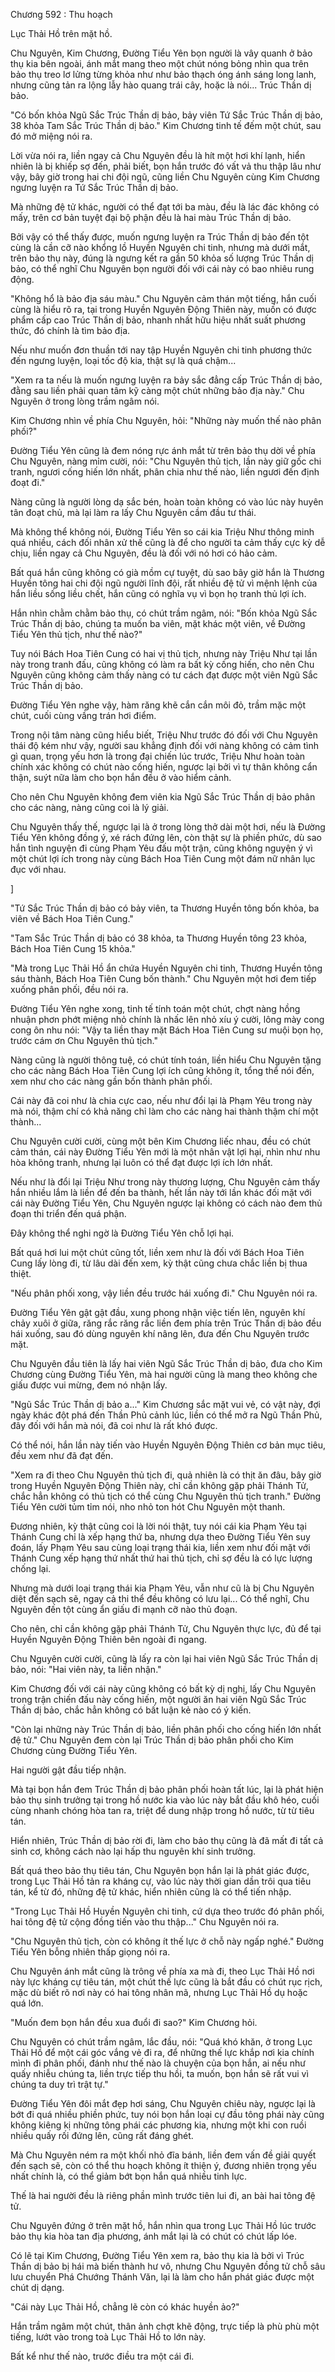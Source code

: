 




Chương 592 : Thu hoạch


Lục Thải Hồ trên mặt hồ.

Chu Nguyên, Kim Chương, Đường Tiểu Yên bọn người là vây quanh ở bảo thụ kia bên ngoài, ánh mắt mang theo một chút nóng bỏng nhìn qua trên bảo thụ treo lơ lửng từng khỏa như như bảo thạch óng ánh sáng long lanh, nhưng cũng tản ra lộng lẫy hào quang trái cây, hoặc là nói... Trúc Thần dị bảo.

"Có bốn khỏa Ngũ Sắc Trúc Thần dị bảo, bảy viên Tứ Sắc Trúc Thần dị bảo, 38 khỏa Tam Sắc Trúc Thần dị bảo." Kim Chương tinh tế đếm một chút, sau đó mở miệng nói ra.

Lời vừa nói ra, liền ngay cả Chu Nguyên đều là hít một hơi khí lạnh, hiển nhiên là bị khiếp sợ đến, phải biết, bọn hắn trước đó vất vả thu thập lâu như vậy, bây giờ trong hai chi đội ngũ, cũng liền Chu Nguyên cùng Kim Chương ngưng luyện ra Tứ Sắc Trúc Thần dị bảo.

Mà những đệ tử khác, người có thể đạt tới ba màu, đều là lác đác không có mấy, trên cơ bản tuyệt đại bộ phận đều là hai màu Trúc Thần dị bảo.

Bởi vậy có thể thấy được, muốn ngưng luyện ra Trúc Thần dị bảo đến tột cùng là cần cỡ nào khổng lồ Huyền Nguyên chi tinh, nhưng mà dưới mắt, trên bảo thụ này, đúng là ngưng kết ra gần 50 khỏa số lượng Trúc Thần dị bảo, có thể nghĩ Chu Nguyên bọn người đối với cái này có bao nhiêu rung động.

"Không hổ là bảo địa sáu màu." Chu Nguyên cảm thán một tiếng, hắn cuối cùng là hiểu rõ ra, tại trong Huyền Nguyên Động Thiên này, muốn có được phẩm cấp cao Trúc Thần dị bảo, nhanh nhất hữu hiệu nhất suất phương thức, đó chính là tìm bảo địa.

Nếu như muốn đơn thuần tới nay tập Huyền Nguyên chi tinh phương thức đến ngưng luyện, loại tốc độ kia, thật sự là quá chậm...

"Xem ra ta nếu là muốn ngưng luyện ra bảy sắc đẳng cấp Trúc Thần dị bảo, đằng sau liền phải quan tâm kỹ càng một chút những bảo địa này." Chu Nguyên ở trong lòng trầm ngâm nói.

Kim Chương nhìn về phía Chu Nguyên, hỏi: "Những này muốn thế nào phân phối?"

Đường Tiểu Yên cũng là đem nóng rực ánh mắt từ trên bảo thụ dời về phía Chu Nguyên, nàng mỉm cười, nói: "Chu Nguyên thủ tịch, lần này giữ gốc chi tranh, ngươi cống hiến lớn nhất, phân chia như thế nào, liền ngươi đến định đoạt đi."

Nàng cũng là người lòng dạ sắc bén, hoàn toàn không có vào lúc này huyên tân đoạt chủ, mà lại làm ra lấy Chu Nguyên cầm đầu tư thái.

Mà không thể không nói, Đường Tiểu Yên so cái kia Triệu Như thông minh quá nhiều, cách đối nhân xử thế cũng là để cho người ta cảm thấy cực kỳ dễ chịu, liền ngay cả Chu Nguyên, đều là đối với nó hơi có hảo cảm.

Bất quá hắn cũng không có già mồm cự tuyệt, dù sao bây giờ hắn là Thương Huyền tông hai chi đội ngũ người lĩnh đội, rất nhiều đệ tử vì mệnh lệnh của hắn liều sống liều chết, hắn cũng có nghĩa vụ vì bọn họ tranh thủ lợi ích.

Hắn nhìn chằm chằm bảo thụ, có chút trầm ngâm, nói: "Bốn khỏa Ngũ Sắc Trúc Thần dị bảo, chúng ta muốn ba viên, mặt khác một viên, về Đường Tiểu Yên thủ tịch, như thế nào?"

Tuy nói Bách Hoa Tiên Cung có hai vị thủ tịch, nhưng này Triệu Như tại lần này trong tranh đấu, cũng không có làm ra bất kỳ cống hiến, cho nên Chu Nguyên cũng không cảm thấy nàng có tư cách đạt được một viên Ngũ Sắc Trúc Thần dị bảo.

Đường Tiểu Yên nghe vậy, hàm răng khẽ cắn cắn môi đỏ, trầm mặc một chút, cuối cùng vầng trán hơi điểm.

Trong nội tâm nàng cũng hiểu biết, Triệu Như trước đó đối với Chu Nguyên thái độ kém như vậy, người sau khẳng định đối với nàng không có cảm tình gì quan, trọng yếu hơn là trong đại chiến lúc trước, Triệu Như hoàn toàn chính xác không có chút nào cống hiến, ngược lại bởi vì tự thân không cẩn thận, suýt nữa làm cho bọn hắn đều ở vào hiểm cảnh.

Cho nên Chu Nguyên không đem viên kia Ngũ Sắc Trúc Thần dị bảo phân cho các nàng, nàng cũng coi là lý giải.

Chu Nguyên thấy thế, ngược lại là ở trong lòng thở dài một hơi, nếu là Đường Tiểu Yên không đồng ý, xé rách đứng lên, còn thật sự là phiền phức, dù sao hắn tình nguyện đi cùng Phạm Yêu đấu một trận, cũng không nguyện ý vì một chút lợi ích trong này cùng Bách Hoa Tiên Cung một đám nữ nhân lục đục với nhau.

]

"Tứ Sắc Trúc Thần dị bảo có bảy viên, ta Thương Huyền tông bốn khỏa, ba viên về Bách Hoa Tiên Cung."

"Tam Sắc Trúc Thần dị bảo có 38 khỏa, ta Thương Huyền tông 23 khỏa, Bách Hoa Tiên Cung 15 khỏa."

"Mà trong Lục Thải Hồ ẩn chứa Huyền Nguyên chi tinh, Thương Huyền tông sáu thành, Bách Hoa Tiên Cung bốn thành." Chu Nguyên một hơi đem tiếp xuống phân phối, đều nói ra.

Đường Tiểu Yên nghe xong, tinh tế tính toán một chút, chợt nàng hồng nhuận phơn phớt miệng nhỏ chính là nhấc lên nhỏ xíu ý cười, lông mày cong cong ôn nhu nói: "Vậy ta liền thay mặt Bách Hoa Tiên Cung sư muội bọn họ, trước cám ơn Chu Nguyên thủ tịch."

Nàng cũng là người thông tuệ, có chút tính toán, liền hiểu Chu Nguyên tặng cho các nàng Bách Hoa Tiên Cung lợi ích cũng không ít, tổng thể nói đến, xem như cho các nàng gần bốn thành phân phối.

Cái này đã coi như là chia cực cao, nếu như đổi lại là Phạm Yêu trong này mà nói, thậm chí có khả năng chỉ làm cho các nàng hai thành thậm chí một thành...

Chu Nguyên cười cười, cùng một bên Kim Chương liếc nhau, đều có chút cảm thán, cái này Đường Tiểu Yên mới là một nhân vật lợi hại, nhìn như nhu hòa không tranh, nhưng lại luôn có thể đạt được lợi ích lớn nhất.

Nếu như là đổi lại Triệu Như trong này thương lượng, Chu Nguyên cảm thấy hắn nhiều lắm là liền để đến ba thành, hết lần này tới lần khác đối mặt với cái này Đường Tiểu Yên, Chu Nguyên ngược lại không có cách nào đem thủ đoạn thi triển đến quá phận.

Đây không thể nghi ngờ là Đường Tiểu Yên chỗ lợi hại.

Bất quá hơi lui một chút cũng tốt, liền xem như là đối với Bách Hoa Tiên Cung lấy lòng đi, từ lâu dài đến xem, kỳ thật cũng chưa chắc liền bị thua thiệt.

"Nếu phân phối xong, vậy liền đều trước hái xuống đi." Chu Nguyên nói ra.

Đường Tiểu Yên gật gật đầu, xung phong nhận việc tiến lên, nguyên khí chảy xuôi ở giữa, răng rắc răng rắc liền đem phía trên Trúc Thần dị bảo đều hái xuống, sau đó dùng nguyên khí nâng lên, đưa đến Chu Nguyên trước mặt.

Chu Nguyên đầu tiên là lấy hai viên Ngũ Sắc Trúc Thần dị bảo, đưa cho Kim Chương cùng Đường Tiểu Yên, mà hai người cũng là mang theo không che giấu được vui mừng, đem nó nhận lấy.

"Ngũ Sắc Trúc Thần dị bảo a..." Kim Chương sắc mặt vui vẻ, có vật này, đợi ngày khác đột phá đến Thần Phủ cảnh lúc, liền có thể mở ra Ngũ Thần Phủ, đây đối với hắn mà nói, đã coi như là rất khó được.

Có thể nói, hắn lần này tiến vào Huyền Nguyên Động Thiên cơ bản mục tiêu, đều xem như đã đạt đến.

"Xem ra đi theo Chu Nguyên thủ tịch đi, quả nhiên là có thịt ăn đâu, bây giờ trong Huyền Nguyên Động Thiên này, chỉ cần không gặp phải Thánh Tử, chắc hẳn không có thủ tịch có thể cùng Chu Nguyên thủ tịch tranh." Đường Tiểu Yên cười tủm tỉm nói, nho nhỏ ton hót Chu Nguyên một thanh.

Đương nhiên, kỳ thật cũng coi là lời nói thật, tuy nói cái kia Phạm Yêu tại Thánh Cung chỉ là xếp hạng thứ ba, nhưng dựa theo Đường Tiểu Yên suy đoán, lấy Phạm Yêu sau cùng loại trạng thái kia, liền xem như đối mặt với Thánh Cung xếp hạng thứ nhất thứ hai thủ tịch, chỉ sợ đều là có lực lượng chống lại.

Nhưng mà dưới loại trạng thái kia Phạm Yêu, vẫn như cũ là bị Chu Nguyên diệt đến sạch sẽ, ngay cả thi thể đều không có lưu lại... Có thể nghĩ, Chu Nguyên đến tột cùng ẩn giấu đi mạnh cỡ nào thủ đoạn.

Cho nên, chỉ cần không gặp phải Thánh Tử, Chu Nguyên thực lực, đủ để tại Huyền Nguyên Động Thiên bên ngoài đi ngang.

Chu Nguyên cười cười, cũng là lấy ra còn lại hai viên Ngũ Sắc Trúc Thần dị bảo, nói: "Hai viên này, ta liền nhận."

Kim Chương đối với cái này cũng không có bất kỳ dị nghị, lấy Chu Nguyên trong trận chiến đấu này cống hiến, một người ăn hai viên Ngũ Sắc Trúc Thần dị bảo, chắc hẳn không có bất luận kẻ nào có ý kiến.

"Còn lại những này Trúc Thần dị bảo, liền phân phối cho cống hiến lớn nhất đệ tử." Chu Nguyên đem còn lại Trúc Thần dị bảo phân phối cho Kim Chương cùng Đường Tiểu Yên.

Hai người gật đầu tiếp nhận.

Mà tại bọn hắn đem Trúc Thần dị bảo phân phối hoàn tất lúc, lại là phát hiện bảo thụ sinh trưởng tại trong hồ nước kia vào lúc này bắt đầu khô héo, cuối cùng nhanh chóng hòa tan ra, triệt để dung nhập trong hồ nước, từ từ tiêu tán.

Hiển nhiên, Trúc Thần dị bảo rời đi, làm cho bảo thụ cũng là đã mất đi tất cả sinh cơ, không cách nào lại hấp thu nguyên khí sinh trưởng.

Bất quá theo bảo thụ tiêu tán, Chu Nguyên bọn hắn lại là phát giác được, trong Lục Thải Hồ tản ra kháng cự, vào lúc này thời gian dần trôi qua tiêu tán, kể từ đó, những đệ tử khác, hiển nhiên cũng là có thể tiến nhập.

"Trong Lục Thải Hồ Huyền Nguyên chi tinh, cứ dựa theo trước đó phân phối, hai tông đệ tử cộng đồng tiến vào thu thập..." Chu Nguyên nói ra.

"Chu Nguyên thủ tịch, còn có không ít thế lực ở chỗ này ngấp nghé." Đường Tiểu Yên bỗng nhiên thấp giọng nói ra.

Chu Nguyên ánh mắt cũng là trông về phía xa mà đi, theo Lục Thải Hồ nơi này lực kháng cự tiêu tán, một chút thế lực cũng là bắt đầu có chút rục rịch, mặc dù biết rõ nơi này có hai tông nhân mã, nhưng Lục Thải Hồ dụ hoặc quá lớn.

"Muốn đem bọn hắn đều xua đuổi đi sao?" Kim Chương hỏi.

Chu Nguyên có chút trầm ngâm, lắc đầu, nói: "Quá khó khăn, ở trong Lục Thải Hồ để một cái góc vắng vẻ đi ra, để những thế lực khắp nơi kia chính mình đi phân phối, đánh như thế nào là chuyện của bọn hắn, ai nếu như quấy nhiễu chúng ta, liền trực tiếp thu hồi, ta muốn, bọn hắn sẽ rất vui vì chúng ta duy trì trật tự."

Đường Tiểu Yên đôi mắt đẹp hơi sáng, Chu Nguyên chiêu này, ngược lại là bớt đi quá nhiều phiền phức, tuy nói bọn hắn loại cự đầu tông phái này cũng không kiêng kị những tông phái các phương kia, nhưng một khi con ruồi nhiều quấy rối đứng lên, cũng rất đáng ghét.

Mà Chu Nguyên ném ra một khối nhỏ đĩa bánh, liền đem vấn đề giải quyết đến sạch sẽ, còn có thể thu hoạch không ít thiện ý, đương nhiên trọng yếu nhất chính là, có thể giảm bớt bọn hắn quá nhiều tinh lực.

Thế là hai người đều là riêng phần mình trước tiên lui đi, an bài hai tông đệ tử.

Chu Nguyên đứng ở trên mặt hồ, hắn nhìn qua trong Lục Thải Hồ lúc trước bảo thụ kia hòa tan địa phương, ánh mắt lại là có chút có chút lấp lóe.

Có lẽ tại Kim Chương, Đường Tiểu Yên xem ra, bảo thụ kia là bởi vì Trúc Thần dị bảo bị hái mà biến thành hư vô, nhưng Chu Nguyên đồng tử chỗ sâu lưu chuyển Phá Chướng Thánh Văn, lại là làm cho hắn phát giác được một chút dị dạng.

"Cái này Lục Thải Hồ, chẳng lẽ còn có khác huyền ảo?"

Hắn trầm ngâm một chút, thân ảnh chợt khẽ động, trực tiếp là phù phù một tiếng, lướt vào trong toà Lục Thải Hồ to lớn này.

Bất kể như thế nào, trước điều tra một cái đi.





